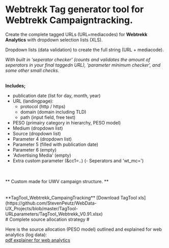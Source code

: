 
# Webtrekk Tag generator tool for Webtrekk Campaigntracking. # 
Create the complete tagged URLs (URL+mediacodes) for **Webtrekk Analytics** with dropdown selection lists (XLS).

Dropdown lists (data validation) to create the full string (URL + mediacode).

*With built in 'seperator checker' (counts and validates the amount of seperators in your final taggedn URL),
'parameter minimum checker', and some other small checks.*
</br>
</br>

**Includes;**
- publication date (list for day, month, year)
- URL (landingpage):
   - protocol (http / https)
   - domain (domain including TLD)
   - path (input field, free text)
- PESO (primairy category in hierarchy, PESO model)
- Medium (dropdown list)
- Source (dropdown list)
- Parameter 4 (dropdown list)
- Parameter 5 (filled with publication date)
- Parameter 6 (empty)
- 'Advertising Media' (empty)
- Extra custom parameter (&cc1=..)
(- Seperators and 'wt_mc=')</br>
</br>
</br>
** Custom made for UWV campaign structure. ** </br>
</br>
</br>
**TagTool_Webtrekk_CampaingTracking**  
[Download TagTool xls](https://github.com/StevenPeutz/WebData-UX_Projects/blob/master/TagTool-URLparameters/TagTool_Webtrekk_V0.91.xlsx)  

</br>    
# Complete source allocation strategy #  
 
Here is the source allocation (PESO model) outlined and explained for web analytics (log data):  
[pdf explainer for web analytics](https://github.com/StevenPeutz/WebData-UX_Projects/blob/master/TagTool-URLparameters/Webtrekk_Advanced_SourceAllocation_Webtrekk_stevenpeutz.pdf)

